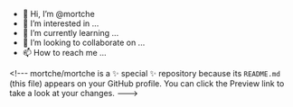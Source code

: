 - 👋 Hi, I’m @mortche
- 👀 I’m interested in ...
- 🌱 I’m currently learning ...
- 💞️ I’m looking to collaborate on ...
- 📫 How to reach me ...

\<!---
mortche/mortche is a ✨ special ✨ repository because its `README.md` (this file) appears on your GitHub profile.
You can click the Preview link to take a look at your changes.
\--->
